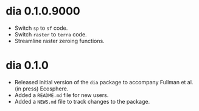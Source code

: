 # dia 0.1.0.9000

* Switch `sp` to `sf` code.
* Switch `raster` to `terra` code.
* Streamline raster zeroing functions.


# dia 0.1.0

* Released initial version of the `dia` package to accompany Fullman et al. (in press) Ecosphere.
* Added a `README.md` file for new users.
* Added a `NEWS.md` file to track changes to the package.
